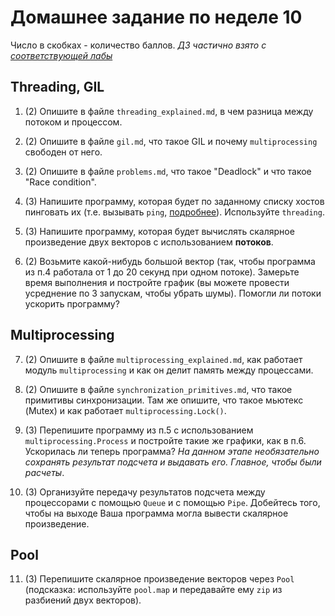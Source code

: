 # Домашнее задание по неделе 10
Число в скобках - количество баллов.
_ДЗ частично взято с [соответствующей лабы](http://cs.mipt.ru/advanced_python/lessons/lab10.html)_

## Threading, GIL
1. (2) Опишите в файле `threading_explained.md`, в чем разница между потоком и процессом.

2. (2) Опишите в файле `gil.md`, что такое GIL и почему `multiprocessing` свободен от него.

3. (2) Опишите в файле `problems.md`, что такое "Deadlock" и что такое "Race condition".

4. (3) Напишите программу, которая будет по заданному списку хостов пинговать их 
(т.е. вызывать `ping`, [подробнее](https://ru.wikipedia.org/wiki/Ping)). Используйте `threading`.

5. (3) Напишите программу, которая будет вычислять скалярное произведение двух векторов с использованием **потоков**.
6. (2) Возьмите какой-нибудь большой вектор (так, чтобы программа из п.4 работала от 1 до 20 секунд при одном потоке).
Замерьте время выполнения и постройте график (вы можете провести усреднение по 3 запускам, чтобы убрать шумы).
Помогли ли потоки ускорить программу?

## Multiprocessing
7. (2) Опишите в файле `multiprocessing_explained.md`, как работает модуль `multiprocessing` и как он делит память между процессами.

8. (2) Опишите в файле `synchronization_primitives.md`, что такое примитивы синхронизации.
Там же опишите, что такое мьютекс (Mutex) и как работает `multiprocessing.Lock()`.

9. (3) Перепишите программу из п.5 с использованием `multiprocessing.Process` и постройте такие же графики, как в п.6.
Ускорилась ли теперь программа?
_На данном этапе необязательно сохранять результат подсчета и выдавать его. Главное, чтобы были расчеты_.

10. (3) Организуйте передачу результатов подсчета между процессорами с помощью `Queue` и с помощью `Pipe`.
Добейтесь того, чтобы на выходе Ваша программа могла вывести скалярное произведение.

## Pool
11. (3) Перепишите скалярное произведение векторов через `Pool` 
(подсказка: используйте `pool.map` и передавайте ему `zip` из разбиений двух векторов).

